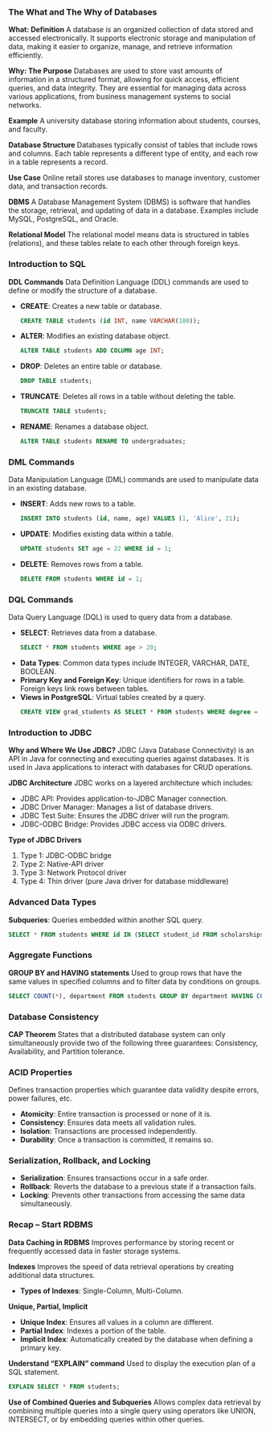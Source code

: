 ### The What and The Why of Databases
**What: Definition**
A database is an organized collection of data stored and accessed electronically. It supports electronic storage and manipulation of data, making it easier to organize, manage, and retrieve information efficiently.

**Why: The Purpose**
Databases are used to store vast amounts of information in a structured format, allowing for quick access, efficient queries, and data integrity. They are essential for managing data across various applications, from business management systems to social networks.

**Example**
A university database storing information about students, courses, and faculty.

**Database Structure**
Databases typically consist of tables that include rows and columns. Each table represents a different type of entity, and each row in a table represents a record.

**Use Case**
Online retail stores use databases to manage inventory, customer data, and transaction records.

**DBMS**
A Database Management System (DBMS) is software that handles the storage, retrieval, and updating of data in a database. Examples include MySQL, PostgreSQL, and Oracle.

**Relational Model**
The relational model means data is structured in tables (relations), and these tables relate to each other through foreign keys.

### Introduction to SQL
**DDL Commands**
Data Definition Language (DDL) commands are used to define or modify the structure of a database.

- **CREATE**: Creates a new table or database.
  ```sql
  CREATE TABLE students (id INT, name VARCHAR(100));
  ```
- **ALTER**: Modifies an existing database object.
  ```sql
  ALTER TABLE students ADD COLUMN age INT;
  ```
- **DROP**: Deletes an entire table or database.
  ```sql
  DROP TABLE students;
  ```
- **TRUNCATE**: Deletes all rows in a table without deleting the table.
  ```sql
  TRUNCATE TABLE students;
  ```
- **RENAME**: Renames a database object.
  ```sql
  ALTER TABLE students RENAME TO undergraduates;
  ```

### DML Commands
Data Manipulation Language (DML) commands are used to manipulate data in an existing database.

- **INSERT**: Adds new rows to a table.
  ```sql
  INSERT INTO students (id, name, age) VALUES (1, 'Alice', 21);
  ```
- **UPDATE**: Modifies existing data within a table.
  ```sql
  UPDATE students SET age = 22 WHERE id = 1;
  ```
- **DELETE**: Removes rows from a table.
  ```sql
  DELETE FROM students WHERE id = 1;
  ```

### DQL Commands
Data Query Language (DQL) is used to query data from a database.

- **SELECT**: Retrieves data from a database.
  ```sql
  SELECT * FROM students WHERE age > 20;
  ```
- **Data Types**: Common data types include INTEGER, VARCHAR, DATE, BOOLEAN.
- **Primary Key and Foreign Key**: Unique identifiers for rows in a table. Foreign keys link rows between tables.
- **Views in PostgreSQL**: Virtual tables created by a query.
  ```sql
  CREATE VIEW grad_students AS SELECT * FROM students WHERE degree = 'MSc';
  ```

### Introduction to JDBC
**Why and Where We Use JDBC?**
JDBC (Java Database Connectivity) is an API in Java for connecting and executing queries against databases. It is used in Java applications to interact with databases for CRUD operations.

**JDBC Architecture**
JDBC works on a layered architecture which includes:
- JDBC API: Provides application-to-JDBC Manager connection.
- JDBC Driver Manager: Manages a list of database drivers.
- JDBC Test Suite: Ensures the JDBC driver will run the program.
- JDBC-ODBC Bridge: Provides JDBC access via ODBC drivers.

**Type of JDBC Drivers**
1. Type 1: JDBC-ODBC bridge
2. Type 2: Native-API driver
3. Type 3: Network Protocol driver
4. Type 4: Thin driver (pure Java driver for database middleware)

### Advanced Data Types
**Subqueries**: Queries embedded within another SQL query.
```sql
SELECT * FROM students WHERE id IN (SELECT student_id FROM scholarships);
```

### Aggregate Functions
**GROUP BY and HAVING statements**
Used to group rows that have the same values in specified columns and to filter data by conditions on groups.
```sql
SELECT COUNT(*), department FROM students GROUP BY department HAVING COUNT(*) > 10;
```

### Database Consistency
**CAP Theorem**
States that a distributed database system can only simultaneously provide two of the following three guarantees: Consistency, Availability, and Partition tolerance.

### ACID Properties
Defines transaction properties which guarantee data validity despite errors, power failures, etc.
- **Atomicity**: Entire transaction is processed or none of it is.
- **Consistency**: Ensures data meets all validation rules.
- **Isolation**: Transactions are processed independently.
- **Durability**: Once a transaction is committed, it remains so.

### Serialization, Rollback, and Locking
- **Serialization**: Ensures transactions occur in a safe order.
- **Rollback**: Reverts the database to a previous state if a transaction fails.
- **Locking**: Prevents other transactions from accessing the same data simultaneously.

### Recap – Start RDBMS
**Data Caching in RDBMS**
Improves performance by storing recent or frequently accessed data in faster storage systems.

**Indexes**
Improves the speed of data retrieval operations by creating additional data structures.
- **Types of Indexes**: Single-Column, Multi-Column.

**Unique, Partial, Implicit**
- **Unique Index**: Ensures all values in a column are different.
- **Partial Index**: Indexes a portion of the table.
- **Implicit Index**: Automatically created by the database when defining a primary key.

**Understand “EXPLAIN” command**
Used to display the execution plan of a SQL statement.
```sql
EXPLAIN SELECT * FROM students;
```

**Use of Combined Queries and Subqueries**
Allows complex data retrieval by combining multiple queries into a single query using operators like UNION, INTERSECT, or by embedding queries within other queries.
